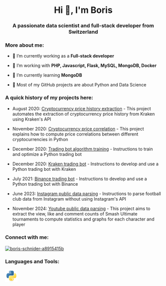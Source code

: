 <h1 align="center">Hi 👋, I'm Boris</h1>
<h3 align="center">A passionate data scientist and full-stack developer from Switzerland</h3>
<h3 align="left">More about me:</h3>

- 🔭 I’m currently working as a **Full-stack developer**

- 💬 I’m working with **PHP, Javascript, Flask, MySQL, MongoDB, Docker**

- 🌱 I’m currently learning **MongoDB**

- 📄 Most of my GitHub projects are about Python and Data Science

<h3 align="left">A quick history of my projects here:</h3>

- August 2020: [Cryptocurrency price history extraction](https://github.com/SchniderB/crypto-history-extraction) - This project automates the extraction of cryptocurrency price history from Kraken using Kraken's API

- November 2020: [Cryptocurrency price correlation](https://github.com/SchniderB/crypto-correlation-python) - This project explains how to compute price correlations between different cryptocurrencies in Python

- December 2020: [Trading bot algorithm training](trading-bot-training) - Instructions to train and optimize a Python trading bot

- December 2020: [Kraken trading bot](https://github.com/SchniderB/kraken-trading-bot) - Instructions to develop and use a Python trading bot with Kraken

- July 2021: [Binance trading bot](https://github.com/SchniderB/binance-trading-bot) - Instructions to develop and use a Python trading bot with Binance

- June 2023: [Instagram public data parsing](https://github.com/SchniderB/insta-data-parsing) - Instructions to parse football club data from Instagram without using Instagram's API

- November 2024: [Youtube public data parsing](https://github.com/SchniderB/youtube-smash-stats) - This project aims to extract the view, like and comment counts of Smash Ultimate tournaments to compute statistics and graphs for each character and player

<h3 align="left">Connect with me:</h3>
<p align="left">
<a href="https://linkedin.com/in/boris-schnider-a8915415b" target="blank"><img align="center" src="https://raw.githubusercontent.com/rahuldkjain/github-profile-readme-generator/master/src/images/icons/Social/linked-in-alt.svg" alt="boris-schnider-a8915415b" height="30" width="40" /></a>
</p>

<h3 align="left">Languages and Tools:</h3>
<p align="left"> <a href="https://www.python.org" target="_blank" rel="noreferrer"> <img src="https://raw.githubusercontent.com/devicons/devicon/master/icons/python/python-original.svg" alt="python" width="40" height="40"/> </a> </p>

